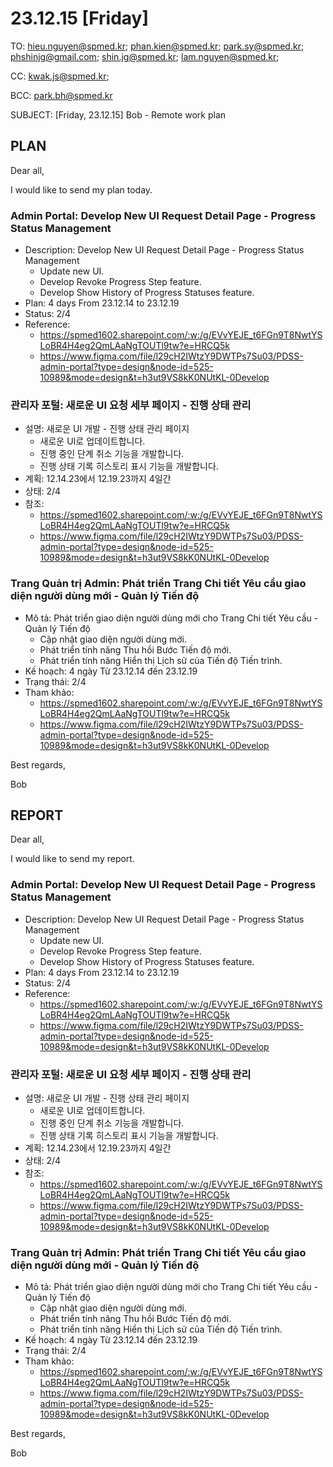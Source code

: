 # 23.12.15 [Friday]

TO: hieu.nguyen@spmed.kr; phan.kien@spmed.kr; park.sy@spmed.kr; phshinjg@gmail.com; shin.jg@spmed.kr; lam.nguyen@spmed.kr;

CC: kwak.js@spmed.kr;

BCC: park.bh@spmed.kr

SUBJECT: [Friday, 23.12.15] Bob - Remote work plan

## PLAN

Dear all,

I would like to send my plan today.

### Admin Portal: Develop New UI Request Detail Page - Progress Status Management

- Description: Develop New UI Request Detail Page - Progress Status Management
  - Update new UI.
  - Develop Revoke Progress Step feature.
  - Develop Show History of Progress Statuses feature.
- Plan: 4 days From 23.12.14 to 23.12.19
- Status: 2/4
- Reference:
  - https://spmed1602.sharepoint.com/:w:/g/EVvYEJE_t6FGn9T8NwtYSLoBR4H4eg2QmLAaNgTOUTl9tw?e=HRCQ5k
  - https://www.figma.com/file/l29cH2IWtzY9DWTPs7Su03/PDSS-admin-portal?type=design&node-id=525-10989&mode=design&t=h3ut9VS8kK0NUtKL-0Develop

### 관리자 포털: 새로운 UI 요청 세부 페이지 - 진행 상태 관리

- 설명: 새로운 UI 개발 - 진행 상태 관리 페이지
  - 새로운 UI로 업데이트합니다.
  - 진행 중인 단계 취소 기능을 개발합니다.
  - 진행 상태 기록 히스토리 표시 기능을 개발합니다.
- 계획: 12.14.23에서 12.19.23까지 4일간
- 상태: 2/4
- 참조:
  - https://spmed1602.sharepoint.com/:w:/g/EVvYEJE_t6FGn9T8NwtYSLoBR4H4eg2QmLAaNgTOUTl9tw?e=HRCQ5k
  - https://www.figma.com/file/l29cH2IWtzY9DWTPs7Su03/PDSS-admin-portal?type=design&node-id=525-10989&mode=design&t=h3ut9VS8kK0NUtKL-0Develop

### Trang Quản trị Admin: Phát triển Trang Chi tiết Yêu cầu giao diện người dùng mới - Quản lý Tiến độ

- Mô tả: Phát triển giao diện người dùng mới cho Trang Chi tiết Yêu cầu - Quản lý Tiến độ
  - Cập nhật giao diện người dùng mới.
  - Phát triển tính năng Thu hồi Bước Tiến độ mới.
  - Phát triển tính năng Hiển thị Lịch sử của Tiến độ Tiến trình.
- Kế hoạch: 4 ngày Từ 23.12.14 đến 23.12.19
- Trạng thái: 2/4
- Tham khảo:
  - https://spmed1602.sharepoint.com/:w:/g/EVvYEJE_t6FGn9T8NwtYSLoBR4H4eg2QmLAaNgTOUTl9tw?e=HRCQ5k
  - https://www.figma.com/file/l29cH2IWtzY9DWTPs7Su03/PDSS-admin-portal?type=design&node-id=525-10989&mode=design&t=h3ut9VS8kK0NUtKL-0Develop

Best regards,

Bob

## REPORT

Dear all,

I would like to send my report.

### Admin Portal: Develop New UI Request Detail Page - Progress Status Management

- Description: Develop New UI Request Detail Page - Progress Status Management
  - Update new UI.
  - Develop Revoke Progress Step feature.
  - Develop Show History of Progress Statuses feature.
- Plan: 4 days From 23.12.14 to 23.12.19
- Status: 2/4
- Reference:
  - https://spmed1602.sharepoint.com/:w:/g/EVvYEJE_t6FGn9T8NwtYSLoBR4H4eg2QmLAaNgTOUTl9tw?e=HRCQ5k
  - https://www.figma.com/file/l29cH2IWtzY9DWTPs7Su03/PDSS-admin-portal?type=design&node-id=525-10989&mode=design&t=h3ut9VS8kK0NUtKL-0Develop

### 관리자 포털: 새로운 UI 요청 세부 페이지 - 진행 상태 관리

- 설명: 새로운 UI 개발 - 진행 상태 관리 페이지
  - 새로운 UI로 업데이트합니다.
  - 진행 중인 단계 취소 기능을 개발합니다.
  - 진행 상태 기록 히스토리 표시 기능을 개발합니다.
- 계획: 12.14.23에서 12.19.23까지 4일간
- 상태: 2/4
- 참조:
  - https://spmed1602.sharepoint.com/:w:/g/EVvYEJE_t6FGn9T8NwtYSLoBR4H4eg2QmLAaNgTOUTl9tw?e=HRCQ5k
  - https://www.figma.com/file/l29cH2IWtzY9DWTPs7Su03/PDSS-admin-portal?type=design&node-id=525-10989&mode=design&t=h3ut9VS8kK0NUtKL-0Develop

### Trang Quản trị Admin: Phát triển Trang Chi tiết Yêu cầu giao diện người dùng mới - Quản lý Tiến độ

- Mô tả: Phát triển giao diện người dùng mới cho Trang Chi tiết Yêu cầu - Quản lý Tiến độ
  - Cập nhật giao diện người dùng mới.
  - Phát triển tính năng Thu hồi Bước Tiến độ mới.
  - Phát triển tính năng Hiển thị Lịch sử của Tiến độ Tiến trình.
- Kế hoạch: 4 ngày Từ 23.12.14 đến 23.12.19
- Trạng thái: 2/4
- Tham khảo:
  - https://spmed1602.sharepoint.com/:w:/g/EVvYEJE_t6FGn9T8NwtYSLoBR4H4eg2QmLAaNgTOUTl9tw?e=HRCQ5k
  - https://www.figma.com/file/l29cH2IWtzY9DWTPs7Su03/PDSS-admin-portal?type=design&node-id=525-10989&mode=design&t=h3ut9VS8kK0NUtKL-0Develop

Best regards,

Bob
